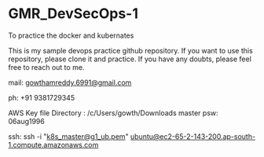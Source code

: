 # GMR_DevSecOps-1
To practice the docker and kubernates

This is my sample devops practice github repository. If you want to use this repository, please clone it and practice. If you have any doubts, please feel free to reach out to me.

mail: gowthamreddy.6991@gmail.com

ph: +91 9381729345

AWS Key file Directory : /c/Users/gowth/Downloads
master psw: 06aug1996

ssh: ssh -i "k8s_master@g1_ub.pem" ubuntu@ec2-65-2-143-200.ap-south-1.compute.amazonaws.com

